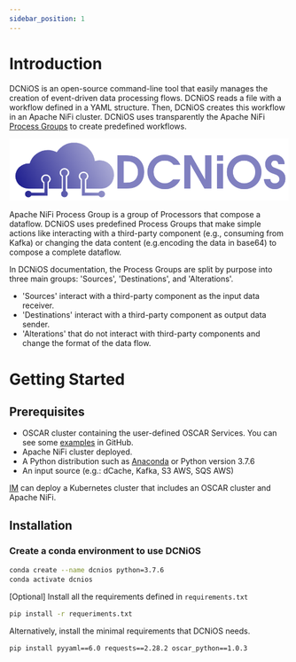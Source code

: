 ```yaml
---
sidebar_position: 1
---
```


# Introduction

DCNiOS is an open-source command-line tool that easily manages the creation of event-driven data processing flows. DCNiOS reads a file with a workflow defined in a YAML structure. Then, DCNiOS creates this workflow in an Apache NiFi cluster. DCNiOS uses transparently the Apache NiFi [Process Groups](https://nifi.apache.org/docs/nifi-docs/html/user-guide.html#Configuring_a_ProcessGroup) to create predefined workflows.


![DCNiOS images](../static/img/dcnios-logo-hor.png)

Apache NiFi Process Group is a group of Processors that compose a dataflow. DCNiOS uses predefined Process Groups that make simple actions like interacting with a third-party component (e.g., consuming from Kafka) or changing the data content (e.g.encoding the data in base64) to compose a complete dataflow. 

In DCNiOS documentation, the Process Groups are split by purpose into three main groups: 'Sources', 'Destinations', and 'Alterations'.
- 'Sources' interact with a third-party component  as the input data receiver.
- 'Destinations' interact with a third-party component as output data sender.
- 'Alterations' that do not interact with third-party components and change the format of the data flow.



# Getting Started

## Prerequisites

- OSCAR cluster containing the user-defined OSCAR Services. You can see some [examples](https://github.com/grycap/oscar/tree/master/examples) in GitHub.
- Apache NiFi cluster deployed.
- A Python distribution such as [Anaconda](https://www.anaconda.com/) or Python version 3.7.6
- An input source (e.g.: dCache, Kafka, S3 AWS, SQS AWS)


[IM](https://www.grycap.upv.es/im/index.php) can deploy a Kubernetes cluster that includes an OSCAR cluster and Apache NiFi.


## Installation

### Create a conda environment to use DCNiOS

``` bash
conda create --name dcnios python=3.7.6
conda activate dcnios
```

[Optional] Install all the requirements defined in `requirements.txt`

``` bash
pip install -r requeriments.txt
```

Alternatively, install the minimal requirements that DCNiOS needs.


``` bash
pip install pyyaml==6.0 requests==2.28.2 oscar_python==1.0.3
```
